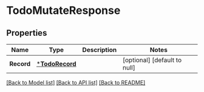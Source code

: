 # TodoMutateResponse

## Properties
Name | Type | Description | Notes
------------ | ------------- | ------------- | -------------
**Record** | [***TodoRecord**](TodoRecord.md) |  | [optional] [default to null]

[[Back to Model list]](../README.md#documentation-for-models) [[Back to API list]](../README.md#documentation-for-api-endpoints) [[Back to README]](../README.md)


